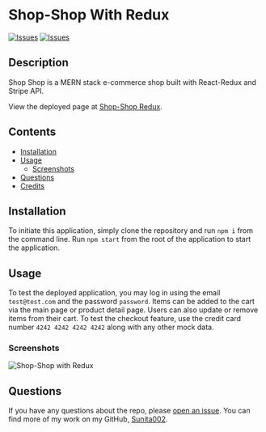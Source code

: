 # Shop-Shop With Redux
[![Issues](https://img.shields.io/github/issues/Sunita002/shop-shop-redux)](https://github.com/Sunita002/shop-shop-redux/issues) [![Issues](https://img.shields.io/github/contributors/Sunita002/shop-shop-redux)](https://github.com/Sunita002/shop-shop-redux/graphs/contributors) 

## Description
Shop Shop is a MERN stack e-commerce shop built with React-Redux and Stripe API.
            
View the deployed page at [Shop-Shop Redux](https://dd-shop-redux.herokuapp.com/).

## Contents
* [Installation](#Installation)
* [Usage](#Usage)
   * [Screenshots](#Screenshots)
* [Questions](#Questions)
* [Credits](#Credits)

## Installation
To initiate this application, simply clone the repository and run `npm i` from the command line.  Run `npm start` from the root of the application to start the application.

## Usage
To test the deployed application, you may log in using the email `test@test.com` and the password `password`.  Items can be added to the cart via the main page or product detail page.  Users can also update or remove items from their cart.  To test the checkout feature, use the credit card number `4242 4242 4242 4242` along with any other mock data.
    
### Screenshots
![Shop-Shop with Redux](./assets/images/screenshot.png)

## Questions
If you have any questions about the repo, please [open an issue](https://github.com/Sunita002/shop-shop-redux/issues). You can find more of my work on my GitHub, [Sunita002](https://github.com/Sunita002/).
    
